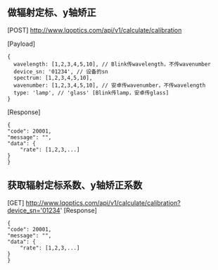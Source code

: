 ## 做辐射定标、y轴矫正 <br>
[POST] http://www.lqoptics.com/api/v1/calculate/calibration

[Payload]
```
{
  wavelength: [1,2,3,4,5,10], // Blink传wavelength，不传wavenumber
  device_sn: '01234', // 设备的sn
  spectrum: [1,2,3,4,5,10],
  wavenumber: [1,2,3,4,5,10], // 安卓传wavenumber，不传wavelength
  type: 'lamp', // 'glass' [Blink传lamp，安卓传glass]
}
```
[Response]
```
{
"code": 20001, 
"message": "", 
"data": {
    "rate": [1,2,3,...]
}
}
```
## 获取辐射定标系数、y轴矫正系数 <br>
[GET] http://www.lqoptics.com/api/v1/calculate/calibration?device_sn='01234'
[Response]
```
{
"code": 20001, 
"message": "", 
"data": {
    "rate": [1,2,3,...]
}
}
```
